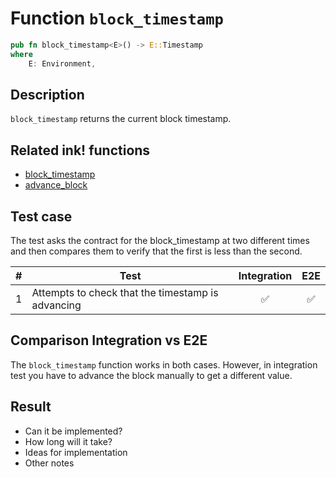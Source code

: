 # Function `block_timestamp`

```rust
pub fn block_timestamp<E>() -> E::Timestamp
where
    E: Environment,
```

## Description

`block_timestamp` returns the current block timestamp.

## Related ink! functions

- [block_timestamp](https://paritytech.github.io/ink/ink_env/fn.block_timestamp.html)
- [advance_block](https://paritytech.github.io/ink/ink_env/test/fn.advance_block.html)

## Test case

The test asks the contract for the block_timestamp at two different times and then compares them to verify that the first is less than the second.

| \#  | Test            | Integration | E2E |
| --- | --------------- | :---------: | :-: |
| 1   | Attempts to check that the timestamp is advancing |     ✅      | ✅  |

## Comparison Integration vs E2E

The `block_timestamp` function works in both cases. However, in integration test you have to advance the block manually to get a different value.

## Result

- Can it be implemented?
- How long will it take?
- Ideas for implementation
- Other notes
